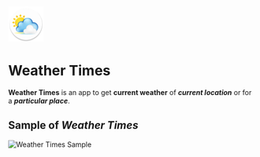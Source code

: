![Weather Times](https://github.com/puru-ganda/images/blob/master/weather_times_pics/weather_times_icon.png)
# Weather Times
**Weather Times** is an app to get **current weather** of _**current location**_ or for a _**particular place**_.

## Sample of _Weather Times_
![Weather Times Sample](https://github.com/puru-ganda/images/blob/master/weather_times_pics/weather-Times_gif.gif)
